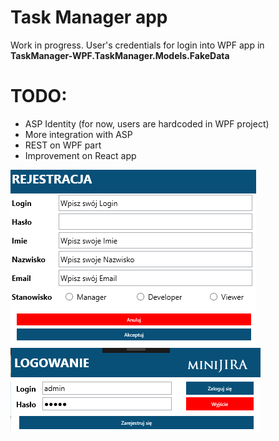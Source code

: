 # Task Manager app


Work in progress.
User's credentials for login into WPF app in **TaskManager-WPF.TaskManager.Models.FakeData**

# TODO:
- ASP Identity (for now, users are hardcoded in WPF project)
- More integration with ASP
- REST on WPF part
- Improvement on React app

![My image](https://github.com/michasacuer/TaskManager-edu/blob/master/TaskManager-wpf/photos/3.PNG) 
![My image](https://github.com/michasacuer/TaskManager-edu/blob/master/TaskManager-wpf/photos/1.PNG) 


